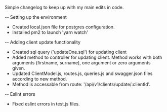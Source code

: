 Simple changelog to keep up with my main edits in code.

-- Setting up the environment
* Created local.json file for postgres configuration.
* Installed pm2 to launch 'yarn watch'

-- Adding client update functionality
* Created sql query ('updateOne.sql') for updating client
* Added method to controller for updating client. Method works with both arguments (firstname, surname), one argument or zero arguments given.
* Updated ClientModel.js, routes.js, queries.js and swagger.json files according to new method.
* Method is accessable from route: '/api/v1/clients/update/:clientId'.

-- Eslint errors
* Fixed eslint errors in test.js files.